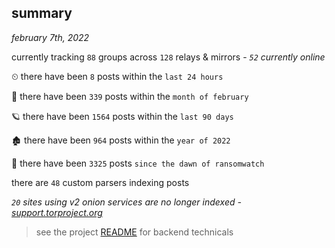 
## summary
_february 7th, 2022_

currently tracking `88` groups across `128` relays & mirrors - _`52` currently online_

⏲ there have been `8` posts within the `last 24 hours`

🦈 there have been `339` posts within the `month of february`

🪐 there have been `1564` posts within the `last 90 days`

🏚 there have been `964` posts within the `year of 2022`

🦕 there have been `3325` posts `since the dawn of ransomwatch`

there are `48` custom parsers indexing posts

_`20` sites using v2 onion services are no longer indexed - [support.torproject.org](https://support.torproject.org/onionservices/v2-deprecation/)_

> see the project [README](https://github.com/thetanz/ransomwatch#ransomwatch--) for backend technicals
